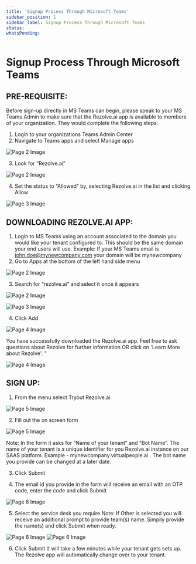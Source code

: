 ```yaml
---
title: 'Signup Process Through Microsoft Teams'
sidebar_position: 1
sidebar_label: Signup Process Through Microsoft Teams
status: 
whatsPending: 
---
```



# Signup Process Through Microsoft Teams



## PRE-REQUISITE:
Before sign-up directly in MS Teams can begin, please speak to your MS Teams Admin to make sure that the Rezolve.ai app is available to members of your organization. They would complete the following steps:
1. Login to your organizations Teams Admin Center
2. Navigate to Teams apps and select Manage apps

![Page 2 Image](/img/reference/images/Pre-Req-for-Signup-Through-Microsoft-Teams-NEW_page2_4.png)

3. Look for “Rezolve.ai”

![Page 2 Image](/img/reference/images/Pre-Req-for-Signup-Through-Microsoft-Teams-NEW_page2_5.png)

4. Set the status to “Allowed” by, selecting Rezolve.ai in the list and clicking Allow

![Page 3 Image](/img/reference/images/Pre-Req-for-Signup-Through-Microsoft-Teams-NEW_page3_4.png)




## DOWNLOADING REZOLVE.AI APP:
1. Login to MS Teams using an account associated to the domain you would like your tenant configured to. This should be the same domain your end users will use.
Example: If your MS Teams email is john.doe@mynewcompany.com your domain will be
mynewcompany
2. Go to Apps at the bottom of the left hand side menu

![Page 2 Image](/img/reference/images/Signup-Process-Through-Microsoft-Teams-NEW_page2_4.png)

3. Search for “rezolve.ai” and select it once it appears

![Page 2 Image](/img/reference/images/Signup-Process-Through-Microsoft-Teams-NEW_page2_5.png)

![Page 3 Image](/img/reference/images/Signup-Process-Through-Microsoft-Teams-NEW_page3_4.png)

4. Click Add

![Page 4 Image](/img/reference/images/Signup-Process-Through-Microsoft-Teams-NEW_page4_4.png)

You have successfully downloaded the Rezolve.ai app. Feel free to ask questions about Rezolve for further information OR click on 'Learn More about Rezolve'. "


![Page 4 Image](/img/reference/images/Signup-Process-Through-Microsoft-Teams-NEW_page4_5.png)
## SIGN UP:
1. From the menu select Tryout Rezolve.ai

![Page 5 Image](/img/reference/images/Signup-Process-Through-Microsoft-Teams-NEW_page5_4.jpeg)

2. Fill out the on screen form

![Page 5 Image](/img/reference/images/Signup-Process-Through-Microsoft-Teams-NEW_page5_5.jpeg)

Note: In the form it asks for “Name of your tenant” and “Bot Name”. The name of your tenant is a unique identifier for you Rezolve.ai instance on our SAAS platform. Example - mynewcompany.virtualpeople.ai .
The bot name you provide can be changed at a later date.

3. Click Submit

4. The email id you provide in the form will receive an email with an OTP code, enter the code and click Submit

![Page 6 Image](/img/reference/images/Signup-Process-Through-Microsoft-Teams-NEW_page6_4.png)

5. Select the service desk you require
Note: If Other is selected you will receive an additional prompt to provide team(s) name. Simpily provide the name(s) and click Submit when ready.

![Page 6 Image](/img/reference/images/Signup-Process-Through-Microsoft-Teams-NEW_page6_5.png)
![Page 6 Image](/img/reference/images/Signup-Process-Through-Microsoft-Teams-NEW_page6_6.png)

6. Click Submit
It will take a few minutes while your tenant gets sets up. The Rezolve app will automatically change over to your tenant.









